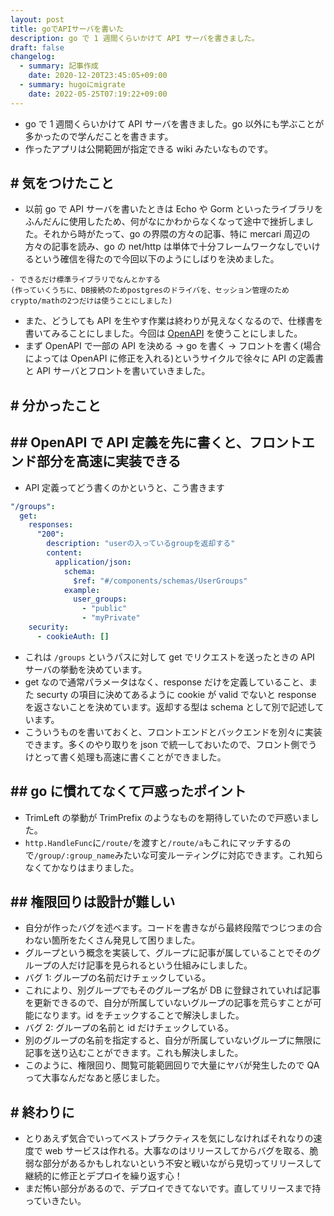 ```yaml
---
layout: post
title: goでAPIサーバを書いた
description: go で 1 週間くらいかけて API サーバを書きました。
draft: false
changelog:
  - summary: 記事作成
    date: 2020-12-20T23:45:05+09:00
  - summary: hugoにmigrate
    date: 2022-05-25T07:19:22+09:00
---
```


- go で 1 週間くらいかけて API サーバを書きました。go 以外にも学ぶことが多かったので学んだことを書きます。
- 作ったアプリは公開範囲が指定できる wiki みたいなものです。

## # 気をつけたこと

- 以前 go で API サーバを書いたときは Echo や Gorm といったライブラリをふんだんに使用したため、何がなにかわからなくなって途中で挫折しました。それから時がたって、go の界隈の方々の記事、特に mercari 周辺の方々の記事を読み、go の net/http は単体で十分フレームワークなしでいけるという確信を得たので今回以下のようにしばりを決めました。

```text
- できるだけ標準ライブラリでなんとかする
(作っていくうちに、DB接続のためpostgresのドライバを、セッション管理のためcrypto/mathの2つだけは使うことにしました)
```

- また、どうしても API を生やす作業は終わりが見えなくなるので、仕様書を書いてみることにしました。今回は [OpenAPI](https://swagger.io/specification/) を使うことにしました。
- まず OpenAPI で一部の API を決める → go を書く → フロントを書く(場合によっては OpenAPI に修正を入れる)というサイクルで徐々に API の定義書と API サーバとフロントを書いていきました。

## # 分かったこと

## ## OpenAPI で API 定義を先に書くと、フロントエンド部分を高速に実装できる

- API 定義ってどう書くのかというと、こう書きます

```yaml
"/groups":
  get:
    responses:
      "200":
        description: "userの入っているgroupを返却する"
        content:
          application/json:
            schema:
              $ref: "#/components/schemas/UserGroups"
            example:
              user_groups:
                - "public"
                - "myPrivate"
    security:
      - cookieAuth: []
```

- これは `/groups` というパスに対して get でリクエストを送ったときの API サーバの挙動を決めています。
- get なので通常パラメータはなく、response だけを定義していること、また securty の項目に決めてあるように cookie が valid でないと response を返さないことを決めています。返却する型は schema として別で記述しています。
- こういうものを書いておくと、フロントエンドとバックエンドを別々に実装できます。多くのやり取りを json で統一しておいたので、フロント側でうけとって書く処理も高速に書くことができました。

## ## go に慣れてなくて戸惑ったポイント

- TrimLeft の挙動が TrimPrefix のようなものを期待していたので戸惑いました。
- `http.HandleFunc`に`/route/`を渡すと`/route/a`もこれにマッチするので`/group/:group_name`みたいな可変ルーティングに対応できます。これ知らなくてかなりはまりました。

## ## 権限回りは設計が難しい

- 自分が作ったバグを述べます。コードを書きながら最終段階でつじつまの合わない箇所をたくさん発見して困りました。
- グループという概念を実装して、グループに記事が属していることでそのグループの人だけ記事を見られるという仕組みにしました。
- バグ 1: グループの名前だけチェックしている。
- これにより、別グループでもそのグループ名が DB に登録されていれば記事を更新できるので、自分が所属していないグループの記事を荒らすことが可能になります。id をチェックすることで解決しました。
- バグ 2: グループの名前と id だけチェックしている。
- 別のグループの名前を指定すると、自分が所属していないグループに無限に記事を送り込むことができます。これも解決しました。
- このように、権限回り、閲覧可能範囲回りで大量にヤバが発生したので QA って大事なんだなあと感じました。

## # 終わりに

- とりあえず気合でいってベストプラクティスを気にしなければそれなりの速度で web サービスは作れる。大事なのはリリースしてからバグを取る、脆弱な部分があるかもしれないという不安と戦いながら見切ってリリースして継続的に修正とデプロイを繰り返す心！
- まだ怖い部分があるので、デプロイできてないです。直してリリースまで持っていきたい。

